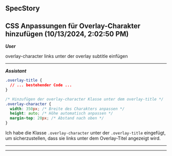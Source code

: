 ## SpecStory

## CSS Anpassungen für Overlay-Charakter hinzufügen (10/13/2024, 2:02:50 PM)

_**User**_

overlay-character  links unter der overlay subtitle einfügen

---

_**Assistant**_

```css:style.css
.overlay-title {
  // ... bestehender Code ...
}

/* Hinzufügen der overlay-character Klasse unter dem overlay-title */
.overlay-character {
  width: 350px; /* Breite des Charakters anpassen */
  height: auto; /* Höhe automatisch anpassen */
  margin-top: 20px; /* Abstand nach oben */
}
```

Ich habe die Klasse `.overlay-character` unter der `.overlay-title` eingefügt, um sicherzustellen, dass sie links unter dem Overlay-Titel angezeigt wird.

---



---

